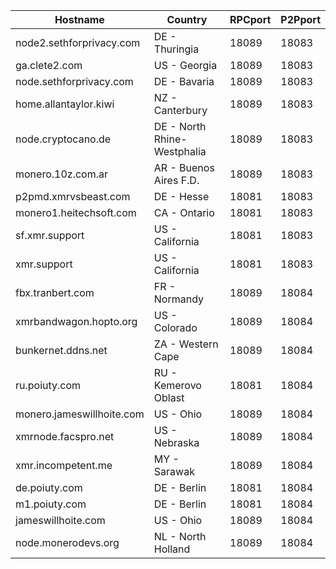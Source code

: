 Hostname | Country | RPCport | P2Pport
--- | --- | --- | ---
node2.sethforprivacy.com | DE - Thuringia | 18089 | 18083
ga.clete2.com | US - Georgia | 18089 | 18083
node.sethforprivacy.com | DE - Bavaria | 18089 | 18083
home.allantaylor.kiwi | NZ - Canterbury | 18089 | 18083
node.cryptocano.de | DE - North Rhine-Westphalia | 18089 | 18083
monero.10z.com.ar | AR - Buenos Aires F.D. | 18089 | 18083
p2pmd.xmrvsbeast.com | DE - Hesse | 18081 | 18083
monero1.heitechsoft.com | CA - Ontario | 18081 | 18083
sf.xmr.support | US - California | 18081 | 18083
xmr.support | US - California | 18081 | 18083
fbx.tranbert.com | FR - Normandy | 18089 | 18084
xmrbandwagon.hopto.org | US - Colorado | 18089 | 18084
bunkernet.ddns.net | ZA - Western Cape | 18089 | 18084
ru.poiuty.com | RU - Kemerovo Oblast | 18081 | 18084
monero.jameswillhoite.com | US - Ohio | 18089 | 18084
xmrnode.facspro.net | US - Nebraska | 18089 | 18084
xmr.incompetent.me | MY - Sarawak | 18089 | 18084
de.poiuty.com | DE - Berlin | 18081 | 18084
m1.poiuty.com | DE - Berlin | 18081 | 18084
jameswillhoite.com | US - Ohio | 18089 | 18084
node.monerodevs.org | NL - North Holland | 18089 | 18084
